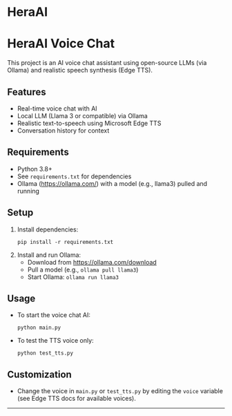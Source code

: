 # HeraAI

# HeraAI Voice Chat

This project is an AI voice chat assistant using open-source LLMs (via Ollama) and realistic speech synthesis (Edge TTS).

## Features
- Real-time voice chat with AI
- Local LLM (Llama 3 or compatible) via Ollama
- Realistic text-to-speech using Microsoft Edge TTS
- Conversation history for context

## Requirements
- Python 3.8+
- See `requirements.txt` for dependencies
- Ollama (https://ollama.com/) with a model (e.g., llama3) pulled and running

## Setup
1. Install dependencies:
   ```
   pip install -r requirements.txt
   ```
2. Install and run Ollama:
   - Download from https://ollama.com/download
   - Pull a model (e.g., `ollama pull llama3`)
   - Start Ollama: `ollama run llama3`

## Usage
- To start the voice chat AI:
  ```
  python main.py
  ```
- To test the TTS voice only:
  ```
  python test_tts.py
  ```

## Customization
- Change the voice in `main.py` or `test_tts.py` by editing the `voice` variable (see Edge TTS docs for available voices).

---

